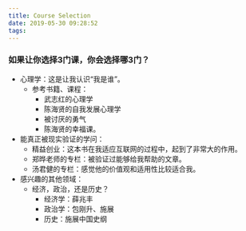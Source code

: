 ```yaml
---
title: Course Selection
date: 2019-05-30 09:28:52
tags:
---
```


### 如果让你选择3门课，你会选择哪3门？
* 心理学：这是让我认识“我是谁”。
    * 参考书籍、课程：
        * 武志红的心理学
        * 陈海贤的自我发展心理学
        * 被讨厌的勇气
        * 陈海贤的幸福课。
* 能真正被现实验证的学问：
    * 精益创业：这本书在我适应互联网的过程中，起到了非常大的作用。
    * 郑晔老师的专栏：被验证过能够给我帮助的文章。
    * 汤君健的专栏：感觉他的价值观和适用性比较适合我。
* 感兴趣的其他领域：
    * 经济，政治，还是历史？
      * 经济学：薛兆丰
      * 政治学：包刚升、施展
      * 历史：施展中国史纲
